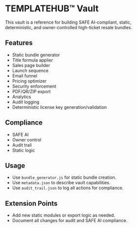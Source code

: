 # TEMPLATEHUB™ Vault

This vault is a reference for building SAFE AI-compliant, static, deterministic, and owner-controlled high-ticket resale bundles.

## Features
- Static bundle generator
- Title formula applier
- Sales page builder
- Launch sequence
- Email funnel
- Pricing optimizer
- Security enforcement
- PDF/QR/ZIP export
- Analytics
- Audit logging
- Deterministic license key generation/validation

## Compliance
- SAFE AI
- Owner control
- Audit trail
- Static logic

## Usage
- Use `bundle_generator.js` for static bundle creation.
- Use `metadata.json` to describe vault capabilities.
- Use `audit_trail.json` to log all actions for compliance.

## Extension Points
- Add new static modules or export logic as needed.
- Document all changes for audit and SAFE AI compliance.
